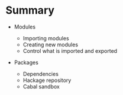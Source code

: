 # Summary

* Modules
  * Importing modules
  * Creating new modules
  * Control what is imported and exported

* Packages
  * Dependencies
  * Hackage repository
  * Cabal sandbox
